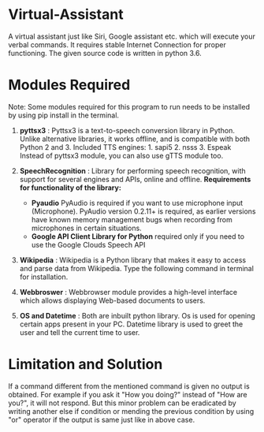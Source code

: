 # Virtual-Assistant
A virtual assistant just like Siri, Google assistant etc. which will execute your verbal commands. It requires stable Internet Connection for proper functioning. The given source code is written in python 3.6.

# Modules Required
Note: Some modules required for this program to run needs to be installed by using pip install <module name> in the terminal.
  
  1. **pyttsx3** : Pyttsx3 is a text-to-speech conversion library in Python. Unlike alternative libraries, it works offline, and is compatible with both Python 2 and 3.
              Included TTS engines:
                   1.  sapi5
                   2.  nsss
                   3.  Espeak
Instead of pyttsx3 module, you can also use gTTS module too.
  
  2. **SpeechRecognition** : Library for performing speech recognition, with support for several engines and APIs, online and offline.
     **Requirements for functionality of the library:**
      - **Pyaudio** PyAudio is required if you want to use microphone input (Microphone). PyAudio version 0.2.11+ is required, as earlier   versions have known memory management bugs when recording from microphones in certain situations.
      - **Google API Client Library for Python** required only if you need to use the Google Clouds Speech API      
      
  3. **Wikipedia** : Wikipedia is a Python library that makes it easy to access and parse data from Wikipedia. Type the following command in terminal for installation.          
          
 4. **Webbroswer** : Webbrowser module provides a high-level interface which allows displaying Web-based documents to users.
  
 5. **OS and Datetime** : Both are inbuilt python library. Os is used for opening certain apps present in your PC. Datetime library is used to greet the user and tell the current time to user.
  
# Limitation and Solution

If a command different from the mentioned command is given no output is obtained. For example if you ask it "How you doing?" instead of "How are you?", it will not respond. But this minor problem can be eradicated by writing another else if condition or mending the previous condition by using "or" operator if the output is same just like in above case. 
